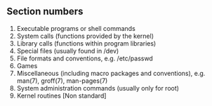## Section numbers

1.  Executable programs or shell commands
2.  System calls (functions provided by the kernel)
3.  Library calls (functions within program libraries)
4.  Special files (usually found in /dev)
5.  File formats and conventions, e.g. /etc/passwd
6.  Games
7.  Miscellaneous (including macro packages and conventions), e.g. man(7), groff(7), man-pages(7)
8.  System administration commands (usually only for root)
9.  Kernel routines [Non standard]
